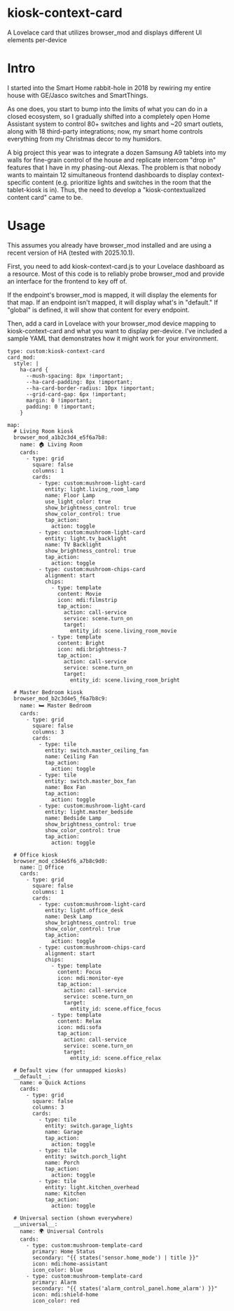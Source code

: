# kiosk-context-card
A Lovelace card that utilizes browser_mod and displays different UI elements per-device



# Intro
I started into the Smart Home rabbit-hole in 2018 by rewiring my entire house with GE/Jasco switches and SmartThings. 

As one does, you start to bump into the limits of what you can do in a closed ecosystem, so I gradually shifted into a completely open Home Assistant system to control 80+ switches and lights and ~20 smart outlets, along with 18 third-party integrations; now, my smart home controls everything from my Christmas decor to my humidors. 

A big project this year was to integrate a dozen Samsung A9 tablets into my walls for fine-grain control of the house and replicate intercom "drop in" features that I have in my phasing-out Alexas. The problem is that nobody wants to maintain 12 simultaneous frontend dashboards to display context-specific content (e.g. prioritize lights and switches in the room that the tablet-kiosk is in). Thus, the need to develop a "kiosk-contextualized content card" came to be.

# Usage

This assumes you already have browser_mod installed and are using a recent version of HA (tested with 2025.10.1). 

First, you need to add kiosk-context-card.js to your Lovelace dashboard as a resource. Most of this code is to reliably probe browser_mod and provide an interface for the frontend to key off of. 

If the endpoint's browser_mod is mapped, it will display the elements for that map. If an endpoint isn't mapped, it will display what's in "default." If "global" is defined, it will show that content for every endpoint. 

Then, add a card in Lovelace with your browser_mod device mapping to kiosk-context-card and what you want to display per-device. I've included a sample YAML that demonstrates how it might work for your environment. 



```
type: custom:kiosk-context-card
card_mod:
  style: |
    ha-card {
      --mush-spacing: 8px !important;
      --ha-card-padding: 8px !important;
      --ha-card-border-radius: 10px !important;
      --grid-card-gap: 6px !important;
      margin: 0 !important;
      padding: 0 !important;
    }

map:
  # Living Room kiosk
  browser_mod_a1b2c3d4_e5f6a7b8:
    name: 🏠 Living Room
    cards:
      - type: grid
        square: false
        columns: 1
        cards:
          - type: custom:mushroom-light-card
            entity: light.living_room_lamp
            name: Floor Lamp
            use_light_color: true
            show_brightness_control: true
            show_color_control: true
            tap_action:
              action: toggle
          - type: custom:mushroom-light-card
            entity: light.tv_backlight
            name: TV Backlight
            show_brightness_control: true
            tap_action:
              action: toggle
          - type: custom:mushroom-chips-card
            alignment: start
            chips:
              - type: template
                content: Movie
                icon: mdi:filmstrip
                tap_action:
                  action: call-service
                  service: scene.turn_on
                  target:
                    entity_id: scene.living_room_movie
              - type: template
                content: Bright
                icon: mdi:brightness-7
                tap_action:
                  action: call-service
                  service: scene.turn_on
                  target:
                    entity_id: scene.living_room_bright

  # Master Bedroom kiosk
  browser_mod_b2c3d4e5_f6a7b8c9:
    name: 🛏️ Master Bedroom
    cards:
      - type: grid
        square: false
        columns: 3
        cards:
          - type: tile
            entity: switch.master_ceiling_fan
            name: Ceiling Fan
            tap_action:
              action: toggle
          - type: tile
            entity: switch.master_box_fan
            name: Box Fan
            tap_action:
              action: toggle
          - type: custom:mushroom-light-card
            entity: light.master_bedside
            name: Bedside Lamp
            show_brightness_control: true
            show_color_control: true
            tap_action:
              action: toggle

  # Office kiosk
  browser_mod_c3d4e5f6_a7b8c9d0:
    name: 💼 Office
    cards:
      - type: grid
        square: false
        columns: 1
        cards:
          - type: custom:mushroom-light-card
            entity: light.office_desk
            name: Desk Lamp
            show_brightness_control: true
            show_color_control: true
            tap_action:
              action: toggle
          - type: custom:mushroom-chips-card
            alignment: start
            chips:
              - type: template
                content: Focus
                icon: mdi:monitor-eye
                tap_action:
                  action: call-service
                  service: scene.turn_on
                  target:
                    entity_id: scene.office_focus
              - type: template
                content: Relax
                icon: mdi:sofa
                tap_action:
                  action: call-service
                  service: scene.turn_on
                  target:
                    entity_id: scene.office_relax

  # Default view (for unmapped kiosks)
  __default__:
    name: ⚙️ Quick Actions
    cards:
      - type: grid
        square: false
        columns: 3
        cards:
          - type: tile
            entity: switch.garage_lights
            name: Garage
            tap_action:
              action: toggle
          - type: tile
            entity: switch.porch_light
            name: Porch
            tap_action:
              action: toggle
          - type: tile
            entity: light.kitchen_overhead
            name: Kitchen
            tap_action:
              action: toggle

  # Universal section (shown everywhere)
  __universal__:
    name: 🌍 Universal Controls
    cards:
      - type: custom:mushroom-template-card
        primary: Home Status
        secondary: "{{ states('sensor.home_mode') | title }}"
        icon: mdi:home-assistant
        icon_color: blue
      - type: custom:mushroom-template-card
        primary: Alarm
        secondary: "{{ states('alarm_control_panel.home_alarm') }}"
        icon: mdi:shield-home
        icon_color: red

```
